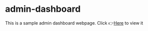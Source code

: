 # admin-dashboard
This is a sample admin dashboard webpage.
Click 👉[Here](calebl42.github.io/admin-dashboard) to view it
